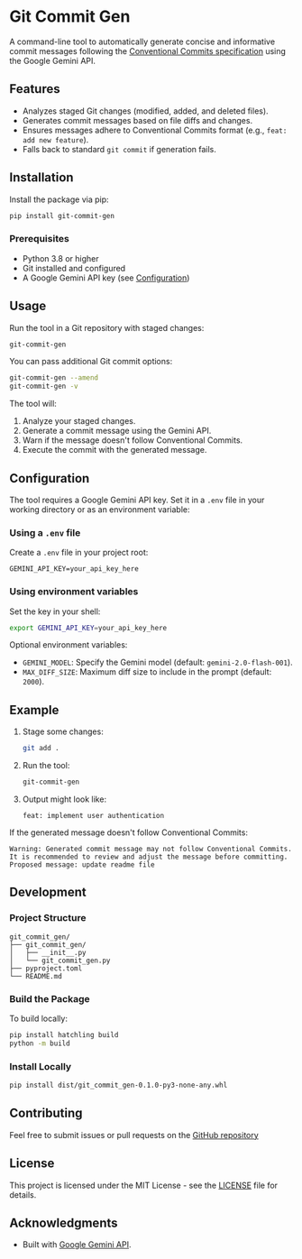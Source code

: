 # Git Commit Gen

A command-line tool to automatically generate concise and informative commit messages following the [Conventional Commits specification](https://www.conventionalcommits.org/en/v1.0.0/) using the Google Gemini API.

## Features
- Analyzes staged Git changes (modified, added, and deleted files).
- Generates commit messages based on file diffs and changes.
- Ensures messages adhere to Conventional Commits format (e.g., `feat: add new feature`).
- Falls back to standard `git commit` if generation fails.

## Installation

Install the package via pip:

```bash
pip install git-commit-gen
```

### Prerequisites
- Python 3.8 or higher
- Git installed and configured
- A Google Gemini API key (see [Configuration](#configuration))

## Usage

Run the tool in a Git repository with staged changes:

```bash
git-commit-gen
```

You can pass additional Git commit options:

```bash
git-commit-gen --amend
git-commit-gen -v
```

The tool will:
1. Analyze your staged changes.
2. Generate a commit message using the Gemini API.
3. Warn if the message doesn't follow Conventional Commits.
4. Execute the commit with the generated message.

## Configuration

The tool requires a Google Gemini API key. Set it in a `.env` file in your working directory or as an environment variable:

### Using a `.env` file
Create a `.env` file in your project root:

```
GEMINI_API_KEY=your_api_key_here
```

### Using environment variables
Set the key in your shell:

```bash
export GEMINI_API_KEY=your_api_key_here
```

Optional environment variables:
- `GEMINI_MODEL`: Specify the Gemini model (default: `gemini-2.0-flash-001`).
- `MAX_DIFF_SIZE`: Maximum diff size to include in the prompt (default: `2000`).

## Example

1. Stage some changes:
   ```bash
   git add .
   ```

2. Run the tool:
   ```bash
   git-commit-gen
   ```

3. Output might look like:
   ```
   feat: implement user authentication
   ```

If the generated message doesn't follow Conventional Commits:
   ```
   Warning: Generated commit message may not follow Conventional Commits.
   It is recommended to review and adjust the message before committing.
   Proposed message: update readme file
   ```

## Development

### Project Structure
```
git_commit_gen/
├── git_commit_gen/
│   ├── __init__.py
│   └── git_commit_gen.py
├── pyproject.toml
└── README.md
```

### Build the Package
To build locally:
```bash
pip install hatchling build
python -m build
```

### Install Locally
```bash
pip install dist/git_commit_gen-0.1.0-py3-none-any.whl
```

## Contributing
Feel free to submit issues or pull requests on the [GitHub repository](https://github.com/Salnika/ai-commit-message)

## License
This project is licensed under the MIT License - see the [LICENSE](LICENSE) file for details.

## Acknowledgments
- Built with [Google Gemini API](https://developers.google.com/gemini).

